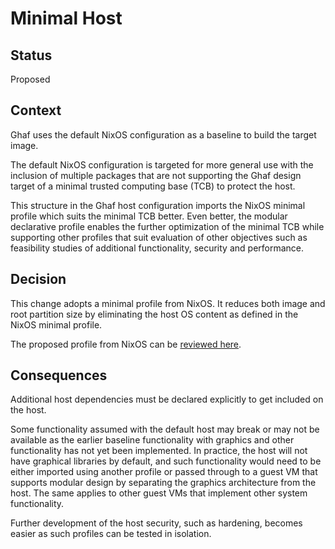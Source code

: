 <!--
    Copyright 2022-2023 TII (SSRC) and the Ghaf contributors
    SPDX-License-Identifier: CC-BY-SA-4.0
-->

# Minimal Host

## Status

Proposed

## Context

Ghaf uses the default NixOS configuration as a baseline to build the target image.

The default NixOS configuration is targeted for more general use with the inclusion of
multiple packages that are not supporting the Ghaf design target of a minimal trusted
computing base (TCB) to protect the host.

This structure in the Ghaf host configuration imports the NixOS minimal profile
which suits the minimal TCB better. Even better, the modular declarative profile enables
the further optimization of the minimal TCB while supporting other profiles that suit
evaluation of other objectives such as feasibility studies of additional functionality,
security and performance.

## Decision

This change adopts a minimal profile from NixOS. It reduces both image and root partition
size by eliminating the host OS content as defined in the NixOS minimal profile.

The proposed profile from NixOS can be [reviewed here](https://github.com/NixOS/nixpkgs/blob/master/nixos/modules/profiles/minimal.nix).

## Consequences

Additional host dependencies must be declared explicitly to get included on the host.

Some functionality assumed with the default host may break or may not be available as
the earlier baseline functionality with graphics and other functionality has not yet
been implemented. In practice, the host will not have graphical libraries by default, and
such functionality would need to be either imported using another profile or passed
through to a guest VM that supports modular design by separating the graphics architecture
from the host. The same applies to other guest VMs that implement other system functionality.

Further development of the host security, such as hardening, becomes easier as such
profiles can be tested in isolation.
